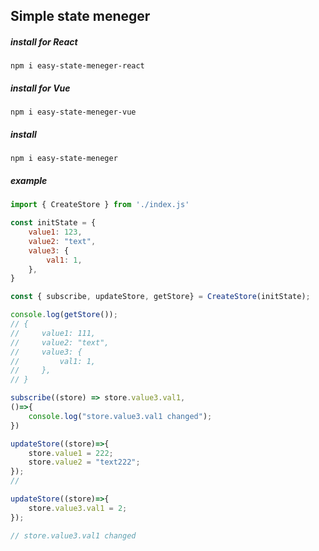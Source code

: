 ## Simple state meneger

##### install for React
```
npm i easy-state-meneger-react
```
##### install for Vue
```
npm i easy-state-meneger-vue
```
##### install
```
npm i easy-state-meneger
```

##### example
```javascript
import { CreateStore } from './index.js'

const initState = {
    value1: 123,
    value2: "text",
    value3: {
        val1: 1,
    },
}

const { subscribe, updateStore, getStore} = CreateStore(initState);

console.log(getStore());
// {
//     value1: 111,
//     value2: "text",
//     value3: {
//         val1: 1,
//     },
// }

subscribe((store) => store.value3.val1, 
()=>{
    console.log("store.value3.val1 changed"); 
})

updateStore((store)=>{
    store.value1 = 222;
    store.value2 = "text222";
});
// 

updateStore((store)=>{
    store.value3.val1 = 2;
});

// store.value3.val1 changed
```
